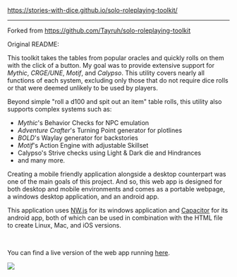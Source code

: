 https://stories-with-dice.github.io/solo-roleplaying-toolkit/

---

Forked from https://github.com/Tayruh/solo-roleplaying-toolkit

Original README:

This toolkit takes the tables from popular oracles and quickly rolls on them with the click of a button. My goal was to provide extensive support for *Mythic*, *CRGE/UNE*, *Motif*, and *Calypso*. This utility covers nearly all functions of each system, excluding only those that do not require dice rolls or that were deemed unlikely to be used by players.

Beyond simple "roll a d100 and spit out an item" table rolls, this utility also supports complex systems such as:

- *Mythic*'s Behavior Checks for NPC emulation
- *Adventure Crafter*'s Turning Point generator for plotlines
- *BOLD*'s Waylay generator for backstories
- *Motif*'s Action Engine with adjustable Skillset
- Calypso's Strive checks using Light & Dark die and Hindrances
- and many more.

Creating a mobile friendly application alongside a desktop counterpart was one of the main goals of this project. And so, this web app is designed for both desktop and mobile environments and comes as a portable webpage, a windows desktop application, and an android app.

This application uses [NW.js](https://nwjs.io/) for its windows application and [Capacitor](https://capacitorjs.com/) for its android app, both of which can be used in combination with the HTML file to create Linux, Mac, and iOS versions.

<br>

You can find a live version of the web app running [here](https://tayruh.github.io/solo/solo-roleplaying-toolkit.html).

[![](screenshot.png)](https://tayruh.github.io/solo/solo-roleplaying-toolkit.html)
